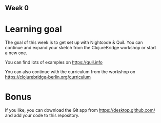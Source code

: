 ## Week 0

# Learning goal

The goal of this week is to get set up with Nightcode & Quil. You can continue and expand your sketch from the ClojureBridge workshop or start a new one.

You can find lots of examples on https://quil.info

You can also continue with the curriculum from the workshop on https://clojurebridge-berlin.org/curriculum

# Bonus

If you like, you can download the Git app from https://desktop.github.com/ and add your code to this repository.
